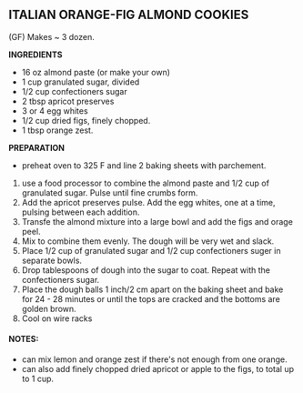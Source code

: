 ## ITALIAN ORANGE-FIG ALMOND COOKIES 
(GF)
Makes ~ 3 dozen.

**INGREDIENTS**

* 16 oz almond paste (or make your own)
* 1 cup granulated sugar, divided
* 1/2 cup confectioners sugar
* 2 tbsp apricot preserves
* 3 or 4 egg whites
* 1/2 cup dried figs, finely chopped.
* 1 tbsp orange zest.

**PREPARATION**

* preheat oven to 325 F and line 2 baking sheets with parchement.

1. use a food processor to combine the almond paste and 1/2 cup of granulated sugar.  Pulse until fine crumbs form.
2. Add the apricot preserves pulse.  Add the egg whites, one at a time, pulsing between each addition.  
3. Transfe the almond mixture into a large bowl and add the figs and orage peel.  
4. Mix to combine them evenly. The dough will be very wet and slack.
5. Place 1/2 cup of granulated sugar and 1/2 cup confectioners suger in separate bowls.  
6. Drop tablespoons of dough into the sugar to coat.  Repeat with the confectioners sugar.
7. Place the dough balls 1 inch/2 cm apart on the baking sheet and bake for 24 - 28 minutes or until the tops are cracked and the bottoms are golden brown.
8. Cool on wire racks

#### NOTES:
* can mix lemon and orange zest if there's not enough from one orange.
* can also add finely chopped dried apricot or apple to the figs, to total up to 1 cup. 
